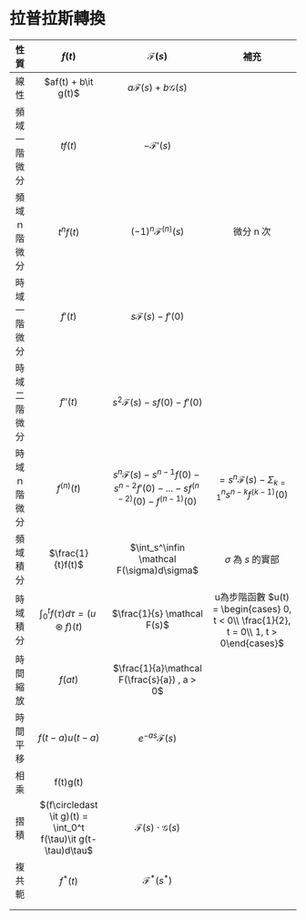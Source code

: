 
# 拉普拉斯轉換

|     性質     |                             $f(t)$                             |                                   $\mathcal F(s)$                                    |                                          補充                                          |
| :----------: | :------------------------------------------------------------: | :----------------------------------------------------------------------------------: | :------------------------------------------------------------------------------------: |
|     線性     |                      $af(t) + b\it g(t)$                       |                          $a\mathcal F(s) + b\mathcal G(s)$                           |                                                                                        |
| 頻域一階微分 |                            $tf(t)$                             |                                  $-\mathcal F'(s)$                                   |                                                                                        |
| 頻域ｎ階微分 |                           $t^nf(t)$                            |                             $(-1)^n\mathcal F^{(n)}(s)$                              |                                       微分 n 次                                        |
| 時域一階微分 |                            $f'(t)$                             |                               $s\mathcal F(s) - f'(0)$                               |                                                                                        |
| 時域二階微分 |                            $f''(t)$                            |                          $s^2\mathcal F(s) - sf(0) - f'(0)$                          |                                                                                        |
| 時域ｎ階微分 |                          $f^{(n)}(t)$                          | $s^n\mathcal F(s) - s^{n-1}f(0) - s^{n-2}f'(0) - ... - sf^{(n-2)}(0) - f^{(n-1)}(0)$ |              $= s^n\mathcal F(s) - {\Sigma}_{k=1}^{n}s^{n-k}f^{(k-1)}(0)$              |
|   頻域積分   |                       $\frac{1}{t}f(t)$                        |                      $\int_s^\infin \mathcal F(\sigma)d\sigma$                       |                                 $\sigma$ 為 $s$ 的實部                                 |
|   時域積分   |         $\int_0^t f(\tau)d\tau = (u \circledast f)(t)$         |                             $\frac{1}{s} \mathcal F(s)$                              | u為步階函數 $u(t) = \begin{cases} 0, t < 0\\ \frac{1}{2}, t = 0\\ 1, t > 0\end{cases}$ |
|   時間縮放   |                            $f(at)$                             |                     $\frac{1}{a}\mathcal F(\frac{s}{a}) , a > 0$                     |                                                                                        |
|   時間平移   |                         $f(t-a)u(t-a)$                         |                                $e^{-as}\mathcal F(s)$                                |                                                                                        |
|     相乘     |                            f(t)g(t)                            |                                                                                      |                                                                                        |
|     摺積     | $(f\circledast \it g)(t) = \int_0^t f(\tau)\it g(t-\tau)d\tau$ |                         $\mathcal F(s) \cdot \mathcal G(s)$                          |                                                                                        |
|    複共軛    |                            $f^*(t)$                            |                                 $\mathcal F^*(s^*)$                                  |                                                                                        |
|              |                                                                |                                                                                      |                                                                                        |
|              |                                                                |                                                                                      |                                                                                        |
